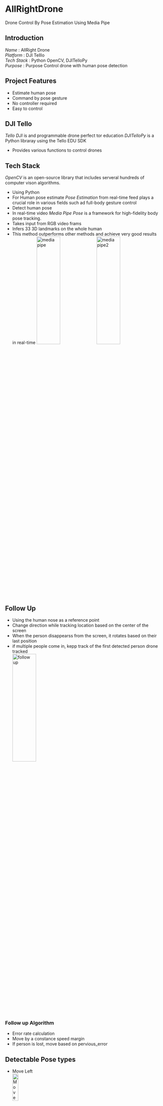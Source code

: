 # AllRightDrone
Drone Control By Pose Estimation Using Media Pipe

## Introduction
*Name* : AllRight Drone   
*Platform* : DJI Telllo   
*Tech Stack* : Python OpenCV, DJITelloPy   
*Purpose* : Purpose Control drone with human pose detection   

## Project Features
* Estimate human pose
* Command by pose gesture
* No controller required
* Easy to control

## DJI Tello
*Tello DJI* is and programmable drone perfect tor education
*DJITelloPy* is a Python libraray using the Tello EDU SDK
  - Provides various functions to control drones

## Tech Stack
 *OpenCV* is an open-source library that includes serveral hundreds of computer vison algorithms.
  - Using Python
  - For Human pose estimate
 *Pose Estimation* from real-time feed plays a crucial role in various fields such ad full-body gesture control
  - Detect human pose
  - In real-time video
 *Media Pipe Pose* is a framework for high-fidelity body pose tracking.
  - Takes input from RGB video frams
  - Infers 33 3D landmarks on the whole human
  - This method outperforms other methods and achieve very good results in real-time
  <img src="https://user-images.githubusercontent.com/15250755/200211590-875a9a08-b788-4b57-a9de-90f6f7e2620d.png" width="40%" height="30%" title="그림1" alt="media pipe"></img>
  <img src="https://user-images.githubusercontent.com/15250755/200211596-f93dc805-b871-4d08-ae78-db9de1f4f131.png" width="40%" height="30%" title="그림2" alt="media pipe2"></img>
 
 ## Follow Up
 + Using the human nose as a reference point
 + Change direction while tracking location based on the center of the screen
 + When the person disappearss from the screen, it rotates based on their last position
 + if multiple people come in, kepp track of the first detected person drone tracked    
 <img src="https://user-images.githubusercontent.com/15250755/200211598-f54621f5-0390-4ee1-8d49-1ff7c4a45ee7.png" width="40%" height="30%" title="그림3" alt="follow up"></img>
 ### Follow up Algorithm
  - Error rate calculation
  - Move by a constance speed margin
  - If person is lost, move based on pervious_error
 ## Detectable Pose types
  * Move Left   
  <img src="https://user-images.githubusercontent.com/15250755/200212857-eb5f3ee2-d39a-4c22-a3b5-e4ea7ac5964f.png" width="20%" height="15%" title="그림4" alt="Move Left"></img>
  * Move Right   
  <img src="https://user-images.githubusercontent.com/15250755/200212862-7ab676c7-6a53-457a-aa67-2e750b887419.png" width="20%" height="15%" title="그림5" alt="Move Right"></img>
  * Take a Picture   
  <img src="https://user-images.githubusercontent.com/15250755/200212863-01ecc92d-cea1-4809-9a95-4608aeff54f9.png" width="20%" height="25%" title="그림6" alt="Take a Picture"></img>
  * Landing   
  <img src="https://user-images.githubusercontent.com/15250755/200212865-cf19b89a-9908-4ff9-add5-f39823360c6b.png" width="20%" height="15%" title="그림7" alt="Landing"></img>

## Pose Estimation
  * Implement angle calculation of body joints to estimation pose
  * Judging a pose based on the calculated angle
  * Multiple joint were cross-validated to prevent malfunctions.   
  <img src="https://user-images.githubusercontent.com/15250755/200213808-8f61183b-549a-4e60-a4c5-2ea31b5f4cc2.png" width="50%" height="50%" title="그림8" alt="Code1"></img>    
  <img src="https://user-images.githubusercontent.com/15250755/200213812-398d5206-d257-4f91-bbe5-9afc22b4350b.png" width="50%" height="50%" title="그림9" alt="Code2"></img>
  
## YouTube Demo

  [![Demo1](http://img.youtube.com/vi/jJgFWLUho00/0.jpg)](https://www.youtube.com/watch?v=jJgFWLUho00) 
  
  [![Demo2](http://img.youtube.com/vi/lAnxkaXryik/0.jpg)](https://www.youtube.com/watch?v=lAnxkaXryik) 
  
## Member
**임시우** | siwoo5530@gmail.com
**김범기** | chromato99@gmail.com



    
